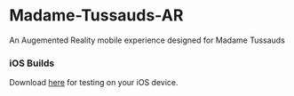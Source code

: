 # Madame-Tussauds-AR
An Augemented Reality mobile experience designed for Madame Tussauds

### iOS Builds

Download [here](https://drive.google.com/open?id=13MJE3cwNiRzkHsbmxyqyO5E0mSEDCvOY) for testing on your iOS device.
